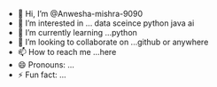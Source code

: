 - 👋 Hi, I’m @Anwesha-mishra-9090
- 👀 I’m interested in ... data sceince python java ai 
- 🌱 I’m currently learning ...python
- 💞️ I’m looking to collaborate on ...github or anywhere
- 📫 How to reach me ...here
- 😄 Pronouns: ...
- ⚡ Fun fact: ...

<!---
Anwesha-mishra-9090/Anwesha-mishra-9090 is a ✨ special ✨ repository because its `README.md` (this file) appears on your GitHub profile.
You can click the Preview link to take a look at your changes.
--->
